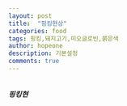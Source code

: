 ```yaml
---
layout: post
title:  "핑킹현상"
categories: food
tags: 핑킹,돼지고기,미오글로빈,붉은색
author: hopeone
description: 기본설정
comments: true
---
```



###### 
##### 핑킹현
